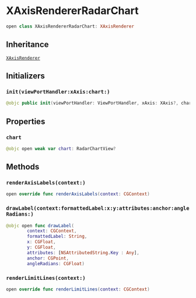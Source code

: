 # XAxisRendererRadarChart

``` swift
open class XAxisRendererRadarChart: XAxisRenderer
```

## Inheritance

[`XAxisRenderer`](/XAxisRenderer)

## Initializers

### `init(viewPortHandler:xAxis:chart:)`

``` swift
@objc public init(viewPortHandler: ViewPortHandler, xAxis: XAxis?, chart: RadarChartView)
```

## Properties

### `chart`

``` swift
@objc open weak var chart: RadarChartView?
```

## Methods

### `renderAxisLabels(context:)`

``` swift
open override func renderAxisLabels(context: CGContext)
```

### `drawLabel(context:formattedLabel:x:y:attributes:anchor:angleRadians:)`

``` swift
@objc open func drawLabel(
        context: CGContext,
        formattedLabel: String,
        x: CGFloat,
        y: CGFloat,
        attributes: [NSAttributedString.Key : Any],
        anchor: CGPoint,
        angleRadians: CGFloat)
```

### `renderLimitLines(context:)`

``` swift
open override func renderLimitLines(context: CGContext)
```
